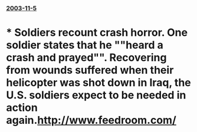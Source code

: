 ### [2003-11-5](/news/2003/11/5/index.md)

#  * Soldiers recount crash horror. One soldier states that he ""heard a crash and prayed"". Recovering from wounds suffered when their helicopter was shot down in Iraq, the U.S. soldiers expect to be needed in action again.<ref name="feedroom.com">http://www.feedroom.com/</ref>



